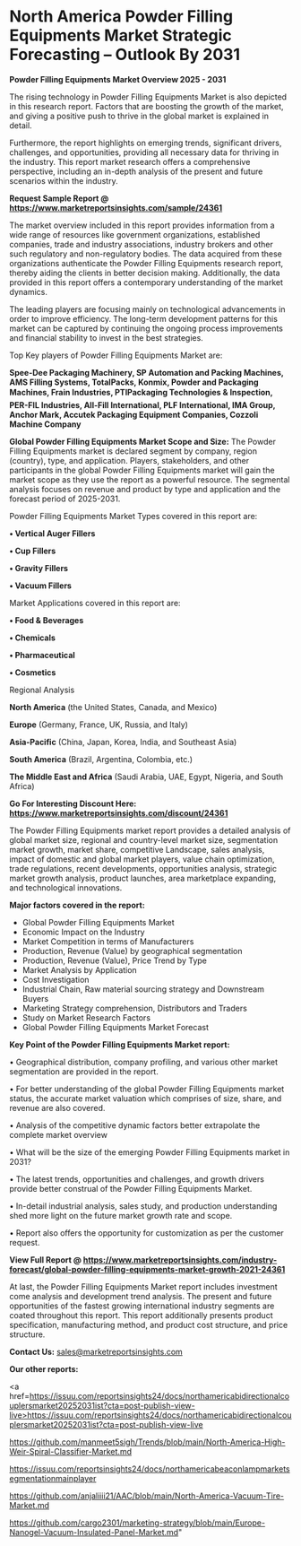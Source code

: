 # North America Powder Filling Equipments Market Strategic Forecasting – Outlook By 2031

<Strong> Powder Filling Equipments Market Overview 2025 - 2031</strong>

The rising technology in Powder Filling Equipments Market is also depicted in this research report. Factors that are boosting the growth of the market, and giving a positive push to thrive in the global market is explained in detail.

Furthermore, the report highlights on emerging trends, significant drivers, challenges, and opportunities, providing all necessary data for thriving in the industry. This report market research offers a comprehensive perspective, including an in-depth analysis of the present and future scenarios within the industry.

<strong>Request Sample Report @ <a href=https://www.marketreportsinsights.com/sample/24361>https://www.marketreportsinsights.com/sample/24361</a></strong>

The market overview included in this report provides information from a wide range of resources like government organizations, established companies, trade and industry associations, industry brokers and other such regulatory and non-regulatory bodies. The data acquired from these organizations authenticate the Powder Filling Equipments research report, thereby aiding the clients in better decision making. Additionally, the data provided in this report offers a contemporary understanding of the market dynamics.

The leading players are focusing mainly on technological advancements in order to improve efficiency. The long-term development patterns for this market can be captured by continuing the ongoing process improvements and financial stability to invest in the best strategies.

Top Key players of Powder Filling Equipments Market are:

<strong>Spee-Dee Packaging Machinery, SP Automation and Packing Machines, AMS Filling Systems, TotalPacks, Konmix, Powder and Packaging Machines, Frain Industries, PTIPackaging Technologies & Inspection, PER-FIL Industries, All-Fill International, PLF International, IMA Group, Anchor Mark, Accutek Packaging Equipment Companies, Cozzoli Machine Company</strong>

<strong><b>Global Powder Filling Equipments Market Scope and Size:</b></strong>
The Powder Filling Equipments market is declared segment by company, region (country), type, and application. Players, stakeholders, and other participants in the global Powder Filling Equipments market will gain the market scope as they use the report as a powerful resource. The segmental analysis focuses on revenue and product by type and application and the forecast period of 2025-2031.

Powder Filling Equipments Market Types covered in this report are:

<strong>• Vertical Auger Fillers

• Cup Fillers

• Gravity Fillers

• Vacuum Fillers</strong>

Market Applications covered in this report are:

<strong>• Food & Beverages

• Chemicals

• Pharmaceutical

• Cosmetics</strong> 

Regional Analysis

<strong>North America</strong> (the United States, Canada, and Mexico)

<strong>Europe</strong> (Germany, France, UK, Russia, and Italy)

<strong>Asia-Pacific</strong> (China, Japan, Korea, India, and Southeast Asia)

<strong>South America</strong> (Brazil, Argentina, Colombia, etc.)

<strong>The Middle East and Africa</strong> (Saudi Arabia, UAE, Egypt, Nigeria, and South Africa)

<strong>Go For Interesting Discount Here: <a href=https://www.marketreportsinsights.com/discount/24361>https://www.marketreportsinsights.com/discount/24361</a></strong>

The Powder Filling Equipments market report provides a detailed analysis of global market size, regional and country-level market size, segmentation market growth, market share, competitive Landscape, sales analysis, impact of domestic and global market players, value chain optimization, trade regulations, recent developments, opportunities analysis, strategic market growth analysis, product launches, area marketplace expanding, and technological innovations.

<strong><b>Major factors covered in the report:</b></strong>
<ul>
  <li>Global Powder Filling Equipments Market </li>
  <li>Economic Impact on the Industry</li>
  <li>Market Competition in terms of Manufacturers</li>
  <li>Production, Revenue (Value) by geographical segmentation</li>
  <li>Production, Revenue (Value), Price Trend by Type</li>
  <li>Market Analysis by Application</li>
  <li>Cost Investigation</li>
  <li>Industrial Chain, Raw material sourcing strategy and Downstream Buyers</li>
  <li>Marketing Strategy comprehension, Distributors and Traders</li>
  <li>Study on Market Research Factors</li>
  <li>Global Powder Filling Equipments Market Forecast</li>
</ul>

<strong><b>Key Point of the Powder Filling Equipments Market report:</b></strong>

• Geographical distribution, company profiling, and various other market segmentation are provided in the report.

• For better understanding of the global Powder Filling Equipments market status, the accurate market valuation which comprises of size, share, and revenue are also covered.

• Analysis of the competitive dynamic factors better extrapolate the complete market overview

• What will be the size of the emerging Powder Filling Equipments market in 2031?

• The latest trends, opportunities and challenges, and growth drivers provide better construal of the Powder Filling Equipments Market.

• In-detail industrial analysis, sales study, and production understanding shed more light on the future market growth rate and scope.

• Report also offers the opportunity for customization as per the customer request.

<strong><b>View Full Report @ <a href=https://www.marketreportsinsights.com/industry-forecast/global-powder-filling-equipments-market-growth-2021-24361>https://www.marketreportsinsights.com/industry-forecast/global-powder-filling-equipments-market-growth-2021-24361</a></b></strong>


At last, the Powder Filling Equipments Market report includes investment come analysis and development trend analysis. The present and future opportunities of the fastest growing international industry segments are coated throughout this report. This report additionally presents product specification, manufacturing method, and product cost structure, and price structure.

<strong>Contact Us:</strong>
sales@marketreportsinsights.com

<strong>Our other reports:</strong>

<a href=https://issuu.com/reportsinsights24/docs/northamericabidirectionalcouplersmarket20252031ist?cta=post-publish-view-live>https://issuu.com/reportsinsights24/docs/northamericabidirectionalcouplersmarket20252031ist?cta=post-publish-view-live</a>

<a href=https://github.com/manmeet5sigh/Trends/blob/main/North-America-High-Weir-Spiral-Classifier-Market.md>https://github.com/manmeet5sigh/Trends/blob/main/North-America-High-Weir-Spiral-Classifier-Market.md</a>

<a href=https://issuu.com/reportsinsights24/docs/northamericabeaconlampmarketsegmentationmainplayer>https://issuu.com/reportsinsights24/docs/northamericabeaconlampmarketsegmentationmainplayer</a>

<a href=https://github.com/anjaliiii21/AAC/blob/main/North-America-Vacuum-Tire-Market.md>https://github.com/anjaliiii21/AAC/blob/main/North-America-Vacuum-Tire-Market.md</a>

<a href=https://github.com/cargo2301/marketing-strategy/blob/main/Europe-Nanogel-Vacuum-Insulated-Panel-Market.md>https://github.com/cargo2301/marketing-strategy/blob/main/Europe-Nanogel-Vacuum-Insulated-Panel-Market.md</a>"
